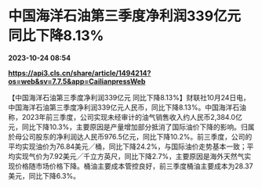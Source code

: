 # 中国海洋石油第三季度净利润339亿元 同比下降8.13%

**2023-10-24 08:54**

**https://api3.cls.cn/share/article/1494214?os=web&sv=7.7.5&app=CailianpressWeb**

【中国海洋石油第三季度净利润339亿元 同比下降8.13%】财联社10月24日电，中国海洋石油第三季度净利润339亿元人民币，同比下降8.13%。中国海洋石油称，2023年前三季度，公司实现未经审计的油气销售收入约人民币2,384.0亿元，同比下降10.3%，主要原因是产量增加部分抵消了国际油价下降的影响。归属於母公司股东的净利润达人民币976.5亿元，同比下降10.2%。前三季度，公司的平均实现油价为76.84美元╱桶，同比下降24.2%，与国际油价走势基本一致；平均实现气价为7.92美元╱千立方英尺，同比下降2.7%，主要原因是海外天然气实现价格随市场价格下降。桶油主要成本管控良好，前三季度桶油主要成本为28.37美元，同比下降6.3%。